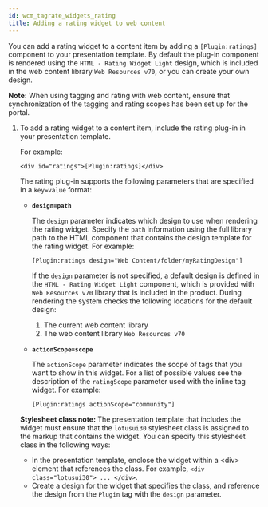 ```yaml
---
id: wcm_tagrate_widgets_rating
title: Adding a rating widget to web content
---
```





You can add a rating widget to a content item by adding a `[Plugin:ratings]` component to your presentation template. By default the plug-in component is rendered using the `HTML - Rating Widget Light` design, which is included in the web content library `Web Resources v70`, or you can create your own design.

**Note:** When using tagging and rating with web content, ensure that synchronization of the tagging and rating scopes has been set up for the portal.

1.  To add a rating widget to a content item, include the rating plug-in in your presentation template.

    For example:

    ```
    <div id="ratings">[Plugin:ratings]</div>
    ```

    The rating plug-in supports the following parameters that are specified in a `key=value` format:

    -   **`design=path`**

        The `design` parameter indicates which design to use when rendering the rating widget. Specify the `path` information using the full library path to the HTML component that contains the design template for the rating widget. For example:

        ```
        [Plugin:ratings design="Web Content/folder/myRatingDesign"]
        ```

        If the `design` parameter is not specified, a default design is defined in the `HTML - Rating Widget Light` component, which is provided with `Web Resources v70` library that is included in the product. During rendering the system checks the following locations for the default design:

        1.  The current web content library
        2.  The web content library `Web Resources v70`
    -   **`actionScope=scope`**

        The `actionScope` parameter indicates the scope of tags that you want to show in this widget. For a list of possible values see the description of the `ratingScope` parameter used with the inline tag widget. For example:

        ```
        [Plugin:ratings actionScope="community"]
        ```

    **Stylesheet class note:** The presentation template that includes the widget must ensure that the `lotusui30` stylesheet class is assigned to the markup that contains the widget. You can specify this stylesheet class in the following ways:

    -   In the presentation template, enclose the widget within a <div\> element that references the class. For example, `<div class="lotusui30"> ... </div>`.
    -   Create a design for the widget that specifies the class, and reference the design from the `Plugin` tag with the `design` parameter.


